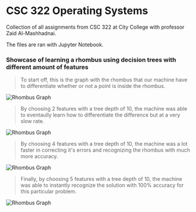 # CSC 322 Operating Systems

Collection of all assignments from CSC 322 at City College with professor Zaid Al-Mashhadnai.


The files are ran with Jupyter Notebook.


### Showcase of learning a rhombus using decision trees with different amount of features
>To start off, this is the graph with the rhombus that our machine have to differentiate whether or not a point is inside the rhombus.

![Rhombus Graph](https://i.gyazo.com/3e7925b5bcdc005b13ee73a3b3769ae2.png)

>By choosing 2 features with a tree depth of 10, the machine was able to eventaully learn how to differentiate the difference but at a very slow rate.

![Rhombus Graph](https://i.gyazo.com/96a540656efce5b5e5a5c495058f7812.png)

>By choosing 4 features with a tree depth of 10, the machine was a lot faster in correcting it's errors and recognizing the rhombus with much more accuracy.

![Rhombus Graph](https://i.gyazo.com/c1104cb560d96f9898428aa83b606f1e.png)

>Finally, by choosing 5 features with a tree depth of 10, the machine was able to instantly recognize the solution with 100% accuracy for this particular problem.

![Rhombus Graph](https://i.gyazo.com/301efd23818479c944682009a60d42f5.png)
